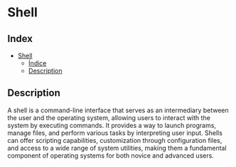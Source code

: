 # Shell
## Index
- [Shell](#Shell)
	- [Índice](#Index)
	- [Description](#description)
## Description
A shell is a command-line interface that serves as an intermediary between the user and the operating system, allowing users to interact with the system by executing commands. It provides a way to launch programs, manage files, and perform various tasks by interpreting user input. Shells can offer scripting capabilities, customization through configuration files, and access to a wide range of system utilities, making them a fundamental component of operating systems for both novice and advanced users.
